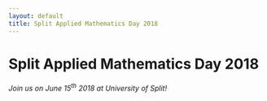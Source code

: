 ```yaml
---
layout: default
title: Split Applied Mathematics Day 2018 
---
```


# Split Applied Mathematics Day 2018                                               

###### Join us on June 15<sup>th</sup> 2018 at University of Split!                
  